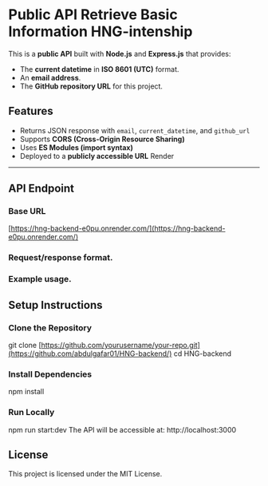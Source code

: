 # Public API Retrieve Basic Information HNG-intenship

This is a **public API** built with **Node.js** and **Express.js** that provides:  
- The **current datetime** in **ISO 8601 (UTC)** format.  
- An **email address**.  
- The **GitHub repository URL** for this project.  

##  Features
- Returns JSON response with `email`, `current_datetime`, and `github_url`
- Supports **CORS (Cross-Origin Resource Sharing)**  
- Uses **ES Modules (import syntax)**  
- Deployed to a **publicly accessible URL**  Render

---

##  API Endpoint

### **Base URL**
[https://hng-backend-e0pu.onrender.com/](https://hng-backend-e0pu.onrender.com/)

### Request/response format.

### Example usage.
##   Setup Instructions

### Clone the Repository
git clone [https://github.com/yourusername/your-repo.git](https://github.com/abdulgafar01/HNG-backend/)
cd HNG-backend
### Install Dependencies
npm install
### Run Locally
npm run start:dev
The API will be accessible at:
http://localhost:3000


## License
This project is licensed under the MIT License.

